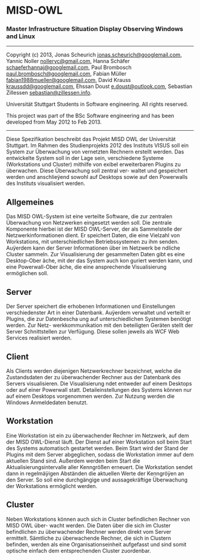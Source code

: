 # MISD-OWL
### Master Infrastructure Situation Display Observing Windows and Linux
----

Copyright (c) 2013, Jonas Scheurich <jonas.scheurich@googlemail.com>, Yannic Noller <nolleryc@gmail.com>, Hanna Schäfer <schaeferhannaj@googlemail.com>, Paul Brombosch <paul.brombosch@googlemail.com>, Fabian Müller <fabian1988mueller@googlemail.com>, David Krauss <kraussdd@googlemail.com>, Ehssan Doust <e.doust@outlook.com>, Sebastian Zillessen <sebastian@zillessen.info>.

Universität Stuttgart
Students in Software engineering.
All rights reserved.

This project was part of the BSc Software engineering and has been developed from May 2012 to Feb 2013.

---

Diese Spezifikation beschreibt das Projekt MISD OWL der Universität Stuttgart.
Im Rahmen des Studienprojekts 2012 des Instituts VISUS soll ein System zur Überwachung von vernetzten Rechnern erstellt werden.
Das entwickelte System soll in der Lage sein, verschiedene Systeme (Workstations und Cluster) mithilfe von  exibel erweiterbaren Plugins zu überwachen. Diese Überwachung soll zentral ver- waltet und gespeichert werden und anschlieÿend sowohl auf Desktops sowie auf den Powerwalls des Instituts visualisiert werden.


## Allgemeines

Das MISD OWL-System ist eine verteilte Software, die zur zentralen Überwachung von Netzwerken eingesetzt werden soll. Die zentrale Komponente hierbei ist der MISD OWL-Server, der als Sammelstelle der Netzwerkinformationen dient. Er speichert Daten, die eine Vielzahl von Workstations, mit unterschiedlichen Betriebssystemen zu ihm senden. Auÿerdem kann der Server Informationen über im Netzwerk be ndliche Cluster sammeln. Zur Visualisierung der gesammelten Daten gibt es eine Desktop-Ober äche, mit der das System auch kon guriert werden kann, und eine Powerwall-Ober äche, die eine ansprechende Visualisierung ermöglichen soll.

## Server
Der Server speichert die erhobenen Informationen und Einstellungen verschiedenster Art in einer Datenbank. Auÿerdem verwaltet und verteilt er Plugins, die zur Datenbescha ung auf unterschiedlichen Systemen benötigt werden. Zur Netz- werkkommunikation mit den beteiligten Geräten stellt der Server Schnittstellen zur Verfügung. Diese sollen jeweils als WCF Web Services realisiert werden.

## Client
Als Clients werden diejenigen Netzwerkrechner bezeichnet, welche die Zustandsdaten der zu überwachender Rechner aus der Datenbank des Servers visualisieren. Die Visualisierung  ndet entweder auf einem Desktops oder auf einer Powerwall statt. Detaileinstellungen des Systems können nur auf einem Desktops vorgenommen werden. Zur Nutzung werden die Windows Anmeldedaten benutzt.


## Workstation
Eine Workstation ist ein zu überwachender Rechner im Netzwerk, auf dem der MISD OWL-Dienst läuft. Der Dienst auf einer Workstation soll beim Start des Systems automatisch gestartet werden. Beim Start wird der Stand der Plugins mit dem Server abgeglichen, sodass die Workstation immer auf dem aktuellen Stand sind. Außerdem werden beim Start die Aktualisierungsintervalle aller Kenngrößen erneuert. Die Workstation sendet dann in regelmäÿigen Abständen die aktuellen Werte der Kenngröÿen an den Server. So soll eine durchgängige und aussagekräftige Überwachung der Workstations ermöglicht werden.

## Cluster
Neben Workstations können auch sich in Cluster befindlichen Rechner von MISD OWL über- wacht werden. Die Daten über die sich im Cluster befindlichen zu überwachender Rechner werden direkt vom Server ermittelt. Sämtliche zu überwachende Rechner, die sich in Clustern befinden, werden als eine Organisationseinheit aufgefasst und sind somit optische einfach dem entsprechenden Cluster zuordenbar.
